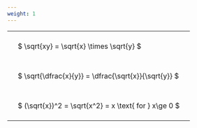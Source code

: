 ```yaml
---
weight: 1
---
```


<style type="text/css">
#T_e23ee th.col_heading {
  text-align: left;
  font-size: 1em;
}
#T_e23ee td {
  text-align: left;
  font-size: 1em;
  padding: 1.5em;
}
</style>
<table id="T_e23ee">
  <thead>
  </thead>
  <tbody>
    <tr>
      <td id="T_e23ee_row0_col0" class="data row0 col0" >$ \sqrt{xy} = \sqrt{x} \times \sqrt{y} $</td>
    </tr>
    <tr>
      <td id="T_e23ee_row1_col0" class="data row1 col0" >$ \sqrt{\dfrac{x}{y}} = \dfrac{\sqrt{x}}{\sqrt{y}} $</td>
    </tr>
    <tr>
      <td id="T_e23ee_row2_col0" class="data row2 col0" >$ (\sqrt{x})^2 = \sqrt{x^2} = x \text{ for } x\ge 0 $</td>
    </tr>
  </tbody>
</table>
